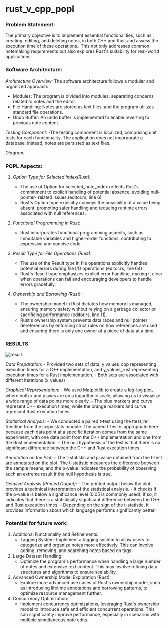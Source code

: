 # rust_v_cpp_popl

### Problem Statement:
The primary objective is to implement essential functionalities, such as creating, editing, and deleting notes, in both C++ and Rust and assess the execution time of these operations.. This not only addresses common notemaking requirements but also explores Rust's suitability for real-world applications.

### Software Architecture:
*Architecture Overview:*
The software architecture follows a modular and organized approach:

- Modules: The program is divided into modules, separating concerns related to notes and the editor.
- File Handling: Notes are stored as text files, and the program utilizes standard file operations.
- Undo Buffer: An undo buffer is implemented to enable reverting to previous note content.

*Testing Component:*
-The testing component is localized, comprising unit tests for each functionality. The application does not incorporate a database; instead, notes are persisted as text files.

*Diagram:*


### POPL Aspects:

1. *Option Type for Selected Index(Rust):*
    -  The use of Option<usize> for selected_note_index reflects Rust's commitment to explicit handling of potential absence, avoiding null-pointer-                      related issues.(editor.rs, line 6)
    -  Rust's Option type explicitly conveys the possibility of a value being absent, promoting safer handling and reducing runtime errors associated with                null references.

2. *Functional Programming in Rust:*
    -  Rust incorporates functional programming aspects, such as immutable variables and higher-order functions, contributing to expressive and concise code.

3. *Result Type for File Operations (Rust):*
    -  The use of the Result type in file operations explicitly handles potential errors during file I/O operations (editor.rs, line 64).
    -   Rust's Result type emphasizes explicit error handling, making it clear when operations can fail and encouraging developers to handle errors gracefully.

4. *Ownership and Borrowing (Rust):*
    -  The ownership model in Rust dictates how memory is managed, ensuring memory safety without relying on a garbage collector or sacrificing 
       performance (editor.rs, line 11).
    -  Rust's ownership system prevents data races and null pointer dereferences by enforcing strict rules on how references are used and ensuring there
       is only one owner of a piece of data at a time.  

### RESULTS
![result](https://github.com/Gautham793/rust_v_cpp_popl/assets/142087982/6c7f9eb2-1d10-4b01-a588-a68a6d4a9566)

 *Data Preparation:*
    -  Provided two sets of data, y_values_cpp representing execution times for a C++ implementation, and y_values_rust representing execution times for a Rust            implementation.
    -  Both sets are associated with different iterations (x_values)

*Graphical Representation:*
    -  We used Matplotlib to create a log-log plot, where both x and y axes are on a logarithmic scale, allowing us to visualize a wide range of data points more         clearly.
    -   The blue markers and curve represent C++ execution times, while the orange markers and curve represent Rust execution times.

*Statistical Analysis:*
    -   We conducted a paired t-test using the ttest_rel function from the scipy.stats module. The paired t-test is appropriate here because each data point at a          specific iteration comes from the same experiment, with one data point from the C++ implementation and one from the Rust implementation.
    -   The null hypothesis of the test is that there is no significant difference between the C++ and Rust execution times.

*Annotation on the Plot:*
    -   The t-statistic and p-value obtained from the t-test are annotated on the plot. The t-statistic measures the difference between the sample means,
       and the p-value indicates the probability of observing such an extreme result if the null hypothesis is true.

*Detailed Analysis (Printed Output):*
    -   The printed output below the plot provides a technical interpretation of the statistical analysis.
    -   It checks if the p-value is below a significance level (0.05 is commonly used). If so, it indicates that there is a statistically significant difference           between the C++ and Rust execution times.
    -   Depending on the sign of the t-statistic, it provides information about which language performs significantly better.


### Potential for future work:
1. Additional Functionality and Refinements:
      - Tagging System:  Implement a tagging system to allow users to categorize and organize notes more effectively. This can involve adding, removing, and               searching notes based on tags.
2. Large Dataset Handling:
     - Optimize the program's performance when handling a large number of notes and extensive text content. This may involve refining data                                structures and algorithms to ensure scalability.
3. Advanced Ownership Model Exploration (Rust):
     - Explore more advanced use cases of Rust's ownership model, such as introducing lifetime annotations and borrowing patterns, to optimize resource management        further.
4. Concurrency Optimization:
     - Implement concurrency optimizations, leveraging Rust's ownership model to introduce safe and efficient concurrent operations. This can significantly               improve performance, especially in scenarios with multiple simultaneous note edits.
